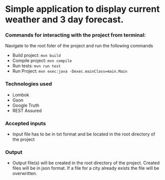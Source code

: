# Simple application to display current weather and 3 day forecast.

### Commands for interacting with the project from terminal:

Navigate to the root foler of the project and run the following commands

- Build project: `mvn build`
- Compile project: `mvn compile`
- Run tests:  `mvn run test`
- Run Project: `mvn exec:java -Dexec.mainClass=main.Main`

### Technologies used
- Lombok
- Gson
- Google Truth
- REST Assured

### Accepted inputs
- Input file has to be in txt format and be located in the root directory of the project

### Output
- Output file(s) will be created in the root directory of the project. Created files will be in json format.
  If a file for a city already exists the file will be overwritten.

